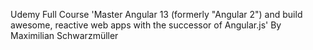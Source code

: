 Udemy Full Course 'Master Angular 13 (formerly "Angular 2") and build awesome, reactive web apps with the successor of Angular.js' By Maximilian Schwarzmüller

